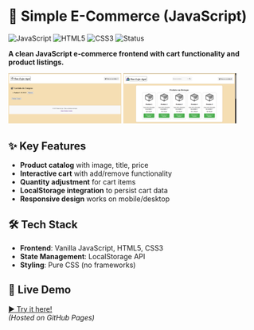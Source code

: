 # 🛒 Simple E-Commerce (JavaScript)

![JavaScript](https://img.shields.io/badge/JavaScript-ES6+-yellow)
![HTML5](https://img.shields.io/badge/HTML5-E34F26-orange)
![CSS3](https://img.shields.io/badge/CSS3-1572B6-blue)
![Status](https://img.shields.io/badge/Status-Complete-brightgreen)

**A clean JavaScript e-commerce frontend with cart functionality and product listings.**

  <img src="https://github.com/gabriel-nascimento-souza/simple-ecommerce-js/blob/main/prints/cart-page.png" width="45%" alt="Cart Screenshot">
  <img src="https://github.com/gabriel-nascimento-souza/simple-ecommerce-js/blob/main/prints/landing-page.png" width="45%" alt="E-Comerce Screenshot">

## ✨ Key Features
- **Product catalog** with image, title, price
- **Interactive cart** with add/remove functionality
- **Quantity adjustment** for cart items
- **LocalStorage integration** to persist cart data
- **Responsive design** works on mobile/desktop

## 🛠️ Tech Stack
- **Frontend**: Vanilla JavaScript, HTML5, CSS3
- **State Management**: LocalStorage API
- **Styling**: Pure CSS (no frameworks)

## 🚀 Live Demo
[▶️ Try it here!](https://gabriel-nascimento-souza.github.io/simple-e-commerce-js/)  
*(Hosted on GitHub Pages)*
